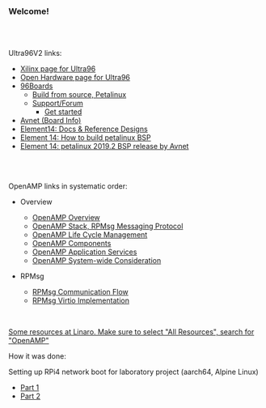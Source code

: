 ### Welcome!




</br>
</br>


Ultra96V2 links:
- [Xilinx page for Ultra96](https://www.xilinx.com/products/boards-and-kits/1-vad4rl.html)
- [Open Hardware page for Ultra96](https://ohwr.org/project/soc-course/wikis/Avnet-Ultra96-V2)
- [96Boards](https://www.96boards.org/product/ultra96)
    - [Build from source, Petalinux](https://www.96boards.org/documentation/consumer/ultra96/ultra96-v2/build/peta-linux.md.html)
    - [Support/Forum](https://discuss.96boards.org/c/products/ultra96/29)
        - [Get started](https://discuss.96boards.org/t/best-way-to-get-started-with-ultra96v2-and-petalinux/9483)
- [Avnet (Board Info)](https://www.avnet.com/wps/portal/us/products/new-product-introductions/npi/aes-ultra96-v2/)
- [Element14: Docs & Reference Designs](https://www.element14.com/community/docs/DOC-95649)
- [Element 14: How to build petalinux BSP](https://www.element14.com/community/groups/fpga-group/blog/2020/05/01/petalinux-git-howto)
- [Element 14: petalinux 2019.2 BSP release by Avnet](https://www.element14.com/community/groups/fpga-group/blog/2020/02/24/new-petalinux-20192-bsp-for-ultra96-v2)


</br>
</br>

OpenAMP links in systematic order:
- Overview
    - [OpenAMP Overview](https://github.com/OpenAMP/open-amp/wiki/OpenAMP-Overview)
    - [OpenAMP Stack, RPMsg Messaging Protocol](https://github.com/OpenAMP/open-amp/wiki/RPMsg-Messaging-Protocol)
    - [OpenAMP Life Cycle Management](https://github.com/OpenAMP/open-amp/wiki/OpenAMP-Life-Cycle-Management)
    - [OpenAMP Components](https://github.com/OpenAMP/open-amp/wiki/OpenAMP-Components-and-Capabilities)
    - [OpenAMP Application Services](https://github.com/OpenAMP/open-amp/wiki/Application-Services)
    - [OpenAMP System-wide Consideration](https://github.com/OpenAMP/open-amp/wiki/OpenAMP-System-Wide-Consideration)

- RPMsg
    - [RPMsg Communication Flow](https://github.com/OpenAMP/open-amp/wiki/RPMsg-Communication-Flow)
    - [RPMsg Virtio Implementation](https://github.com/OpenAMP/open-amp/wiki/OpenAMP-RPMsg-Virtio-Implementation)

</br>

[Some resources at Linaro. Make sure to select "All Resources", search for "OpenAMP"](https://connect.linaro.org/resources/)



How it was done:

Setting up RPi4 network boot for laboratory project
(aarch64, Alpine Linux)

* [Part 1](https://github.com/malus-brandywine/malus-brandywine/blob/master/Articles/RPi-netboot/rpi4-netboot-aarch64-alpine-part1.md)
* [Part 2](https://github.com/malus-brandywine/malus-brandywine/blob/master/Articles/RPi-netboot/rpi4-netboot-aarch64-alpine-part2.md)



